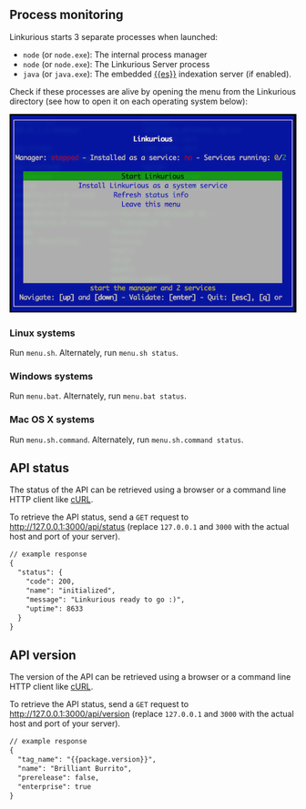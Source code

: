 ## Process monitoring

Linkurious starts 3 separate processes when launched:
- `node` (or `node.exe`): The internal process manager
- `node` (or `node.exe`): The Linkurious Server process
- `java` (or `java.exe`): The embedded [{{es}}]({{es.product.link}}) indexation server (if enabled).

Check if these processes are alive by opening the menu from the Linkurious directory 
(see how to open it on each operating system below):

![](manager.png)

### Linux systems

Run `menu.sh`. Alternately, run `menu.sh status`.

### Windows systems

Run `menu.bat`. Alternately, run `menu.bat status`.

### Mac OS X systems

Run `menu.sh.command`. Alternately, run `menu.sh.command status`.

## API status

The status of the API can be retrieved using a browser or a command line HTTP client like [cURL](https://curl.haxx.se/).

To retrieve the API status, send a `GET` request to http://127.0.0.1:3000/api/status
(replace `127.0.0.1` and `3000` with the actual host and port of your server).
```JS
// example response
{
  "status": {
    "code": 200,
    "name": "initialized",
    "message": "Linkurious ready to go :)",
    "uptime": 8633
  }
}
```

## API version

The version of the API can be retrieved using a browser or a command line HTTP client like [cURL](https://curl.haxx.se/).

To retrieve the API status, send a `GET` request to http://127.0.0.1:3000/api/version
(replace `127.0.0.1` and `3000` with the actual host and port of your server).
```JS
// example response
{
  "tag_name": "{{package.version}}",
  "name": "Brilliant Burrito",
  "prerelease": false,
  "enterprise": true
}
```

